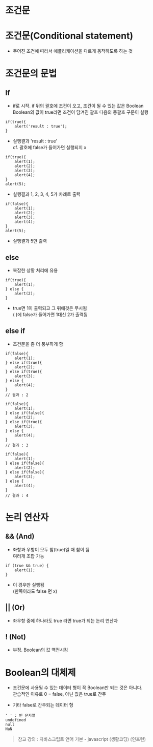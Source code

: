 조건문
======
# 조건문(Conditional statement)
* 주어진 조건에 따라서 애플리케이션을 다르게 동작하도록 하는 것

# 조건문의 문법
## If
* if로 시작. if 뒤의 괄호에 조건이 오고, 조건이 될 수 있는 값은 Boolean   
Boolean의 값이 true라면 조건이 담겨진 괄호 다음의 중괄호 구문이 실행

```
if(true){
    alert('result : true');
}
```
* 실행결과 'result : true'   
cf. 괄호에 false가 들어가면 실행되지 x
```
if(true){
    alert(1);
    alert(2);
    alert(3);
    alert(4);
}
alert(5);
```
* 실행결과 1, 2, 3, 4, 5가 차례로 출력

```
if(false){
    alert(1);
    alert(2);
    alert(3);
    alert(4);
}
alert(5);
```
* 실행결과 5만 출력

## else
* 복잡한 상황 처리에 유용
```
if(true){
    alert(1);
} else {
    alert(2);
}
```
* true면 1이 출력되고 그 뒤에것은 무시됨   
( )에 false가 들어가면 1대신 2가 출력됨

## else if
* 조건문을 좀 더 풍부하게 함
```
if(false){
    alert(1);
} else if(true){
    alert(2);
} else if(true){
    alert(3);
} else {
    alert(4);
}
// 결과 : 2
```
```
if(false){
    alert(1);
} else if(false){
    alert(2);
} else if(true){
    alert(3);
} else {
    alert(4);
}
// 결과 : 3
```
```
if(false){
    alert(1);
} else if(false){
    alert(2);
} else if(false){
    alert(3);
} else {
    alert(4);
}
// 결과 : 4
```

# 논리 연산자
## && (And)
* 좌항과 우항이 모두 참(true)일 때 참이 됨   
여러개 조합 가능
```
if (true && true) {
    alert(1);
}
```
* 이 경우만 실행됨   
(한쪽이라도 false 면 x)

## || (Or)
* 좌우항 중에 하나라도 true 라면 true가 되는 논리 연산자

## ! (Not)
* 부정. Boolean의 값 역전시킴

# Boolean의 대체제
* 조건문에 사용될 수 있는 데이터 형이 꼭 Boolean만 되는 것은 아니다.   
관습적인 이유로 0 = false, 아닌 값은 true로 간주

* 기타 false로 간주되는 데이터 형
```
' ' : 빈 문자열
undefined
null
NaN
```

> 참고 강의 : 자바스크립트 언어 기본 - javascript (생활코딩) (인프런)
